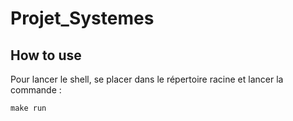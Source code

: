 # Projet_Systemes

## How to use

Pour lancer le shell, se placer dans le répertoire racine et lancer la commande :
```
make run
```

